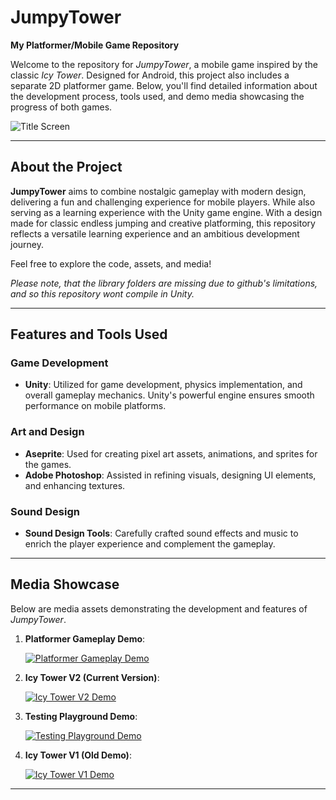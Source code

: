 
# JumpyTower

**My Platformer/Mobile Game Repository**

Welcome to the repository for *JumpyTower*, a mobile game inspired by the classic *Icy Tower*. Designed for Android, this project also includes a separate 2D platformer game. Below, you'll find detailed information about the development process, tools used, and demo media showcasing the progress of both games.

![Title Screen](https://github.com/user-attachments/assets/8326cf69-373e-4e06-ac6e-b3243b902fd3)

---


## About the Project

**JumpyTower** aims to combine nostalgic gameplay with modern design, delivering a fun and challenging experience for mobile players. While also serving as a learning experience with the Unity game engine. 
With a design made for classic endless jumping and creative platforming, this repository reflects a versatile learning experience and an ambitious development journey.

Feel free to explore the code, assets, and media!

*Please note, that the library folders are missing due to github's limitations, and so this repository wont compile in Unity.*

---

## Features and Tools Used

### Game Development
- **Unity**: Utilized for game development, physics implementation, and overall gameplay mechanics. Unity's powerful engine ensures smooth performance on mobile platforms.

### Art and Design
- **Aseprite**: Used for creating pixel art assets, animations, and sprites for the games.
- **Adobe Photoshop**: Assisted in refining visuals, designing UI elements, and enhancing textures.

### Sound Design
- **Sound Design Tools**: Carefully crafted sound effects and music to enrich the player experience and complement the gameplay.

---

## Media Showcase

Below are media assets demonstrating the development and features of *JumpyTower*.

1. **Platformer Gameplay Demo**:
   
   [![Platformer Gameplay Demo](https://img.youtube.com/vi/_ZcUuiJLm0c/0.jpg)](https://youtu.be/_ZcUuiJLm0c)

   
2. **Icy Tower V2 (Current Version)**:
   
   [![Icy Tower V2 Demo](https://img.youtube.com/vi/kzntFUxbKnc/0.jpg)](https://youtu.be/kzntFUxbKnc)


3. **Testing Playground Demo**:
    
   [![Testing Playground Demo](https://img.youtube.com/vi/qmd9GtnX_Q0/0.jpg)](https://youtu.be/qmd9GtnX_Q0)

   
4. **Icy Tower V1 (Old Demo)**:
   
   [![Icy Tower V1 Demo](https://img.youtube.com/vi/_NqNAZk8kIQ/0.jpg)](https://youtu.be/_NqNAZk8kIQ)
   
---
